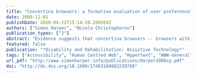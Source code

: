 ```yaml
---
title: "Concertina browsers: a formative evaluation of user preference"
date: 2008-11-01
publishDate: 2020-04-22T15:14:20.200569Z
authors: ["Simon Harper", "Nicola Christophorou"]
publication_types: ["2"]
abstract: "Evidence suggests that concertina browsers -- browsers with the facility to expand and contract sections of information -- are important in providing the reader with an enhanced cognition of small to medium amounts of information. These systems have been shown to be useful for visually disabled users surfing the World Wide Web (Web), and with the development of the Mobile Web, there has been renewed interest in their use. This is due to the similarities of reduced or constrained vision found to exist between visually impaired users and the users of mobile devices. The cognition of information fragments is key to the user experience and the reduction of `information overload'; as such we are concerned with assisting designers of concertina browsers in providing an enhanced user experience by ascertaining user preference through a formative evaluation of concertina summaries. This aspect of browsing is important because in all concertina systems there is a distinct cognition speed/depth trade-off. Here we investigate a number of these concertina summarization techniques against each other. We describe a formative evaluation which concludes that users prefer concertina summarization of Web documents starting from 6.25% slices of both the top and bottom and expanding from the top in 2% steps to a target maximum of 18.50% (being 12.25% from the top and 6.25% from the bottom). These preferences were found to be representative of documents of less than 600 words of content, and included the preference to not fragment an individual sentence even if that meant slightly increasing the target: Starting, maximum, and step percentage slices."
featured: false
publication: "*Disability and Rehabilitation: Assistive Technology*"
tags: ["Accessibility", "Human Centred Web", "Hypertext", "WWW-General", "Web Engineering"]
url_pdf: "http://www.simonharper.info/publications/Harper2008xy.pdf"
doi: "http://dx.doi.org/10.1080/17483100802239788"
---
```


